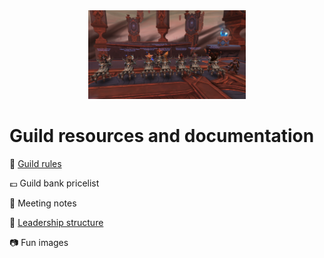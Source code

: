 <head>
<link rel="stylesheet" type="text/css" href="css/main.css">
</head>

  
<div align="center"> <img src="images/groupmount.png" alt="drawing" width="50%"/>  </div>

# Guild resources and documentation  

:page_with_curl: [Guild rules](/rules) 

:pound: Guild bank pricelist 

:closed_book: Meeting notes 

:crown: [Leadership structure](/leadership)

:camera: Fun images 
  

